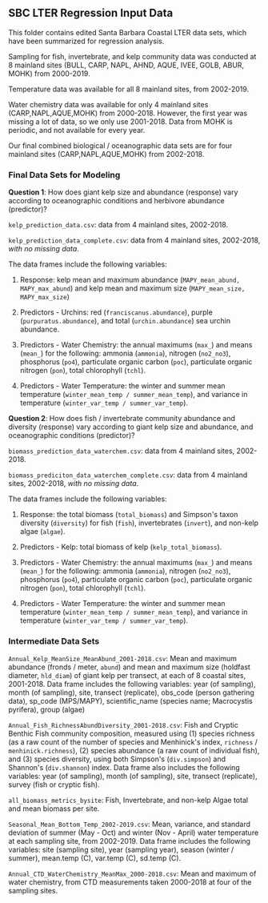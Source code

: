 ## SBC LTER Regression Input Data

This folder contains edited Santa Barbara Coastal LTER data sets, which have been summarized for regression analysis.

Sampling for fish, invertebrate, and kelp community data was conducted at 8 mainland sites (BULL, CARP, NAPL, AHND, AQUE, IVEE, GOLB, ABUR, MOHK) from 2000-2019. 

Temperature data was available for all 8 mainland sites, from 2002-2019. 

Water chemistry data was available for only 4 mainland sites (CARP,NAPL,AQUE,MOHK) from 2000-2018. However, the first year was missing a lot of data, so we only use 2001-2018. Data from MOHK is periodic, and not available for every year.

Our final combined biological / oceanographic data sets are for four mainland sites (CARP,NAPL,AQUE,MOHK) from 2002-2018. 


### Final Data Sets for Modeling

**Question 1**:  How does giant kelp size and abundance (response) vary according to oceanographic conditions and herbivore abundance (predictor)?

`kelp_prediction_data.csv`: data from 4 mainland sites, 2002-2018.

`kelp_prediction_data_complete.csv`: data from 4 mainland sites, 2002-2018, *with no missing data*.

The data frames include the following variables:

1. Response: kelp mean and maximum abundance (`MAPY_mean_abund, MAPY_max_abund`) and kelp mean and maximum size (`MAPY_mean_size, MAPY_max_size`)

2. Predictors - Urchins: red (`franciscanus.abundance`), purple (`purpuratus.abundance`), and total (`urchin.abundance`) sea urchin abundance.

3. Predictors - Water Chemistry: the annual maximums (`max_`) and means (`mean_`) for the following: ammonia (`ammonia`), nitrogen (`no2_no3`), phosphorus (`po4`), particulate organic carbon (`poc`), particulate organic nitrogen (`pon`), total chlorophyll (`tchl`). 

4. Predictors - Water Temperature: the winter and summer mean temperature (`winter_mean_temp / summer_mean_temp`), and variance in temperature (`winter_var_temp / summer_var_temp`). 


**Question 2**:  How does fish / invertebrate community abundance and diversity (response) vary according to giant kelp size and abundance, and oceanographic conditions (predictor)?

`biomass_prediction_data_waterchem.csv`: data from 4 mainland sites, 2002-2018. 

`biomass_prediciton_data_waterchem_complete.csv`: data from 4 mainland sites, 2002-2018, *with no missing data*.

The data frames include the following variables:

1. Response: the total biomass (`total_biomass`) and Simpson's taxon diversity (`diversity`) for fish (`fish`), invertebrates (`invert`), and non-kelp algae (`algae`).

2. Predictors - Kelp: total biomass of kelp (`kelp_total_biomass`).

3. Predictors - Water Chemistry: the annual maximums (`max_`) and means (`mean_`) for the following: ammonia (`ammonia`), nitrogen (`no2_no3`), phosphorus (`po4`), particulate organic carbon (`poc`), particulate organic nitrogen (`pon`), total chlorophyll (`tchl`). 

4. Predictors - Water Temperature: the winter and summer mean temperature (`winter_mean_temp / summer_mean_temp`), and variance in temperature (`winter_var_temp / summer_var_temp`). 



### Intermediate Data Sets

`Annual_Kelp_MeanSize_MeanAbund_2001-2018.csv`: Mean and maximum abundance (fronds / meter, `abund`) and mean and maximum size (holdfast diameter, `hld_diam`) of giant kelp per transect, at each of 8 coastal sites, 2001-2018. Data frame includes the following variables: year (of sampling), month (of sampling), site, transect (replicate), obs_code (person gathering data), sp_code (MPS/MAPY), scientific_name (species name; Macrocystis pyrifera), group (algae)
<br>

`Annual_Fish_RichnessAbundDiversity_2001-2018.csv`: Fish and Cryptic Benthic Fish community composition, measured using (1) species richness (as a raw count of the number of species and Menhinick's index, `richness` / `menhinick.richness`), (2) species abundance (a raw count of individual fish), and (3) species diversity, using both Simpson's (`div.simpson`) and Shannon's (`div.shannon`) index. Data frame also includes the following variables: year (of sampling), month (of sampling), site, transect (replicate), survey (fish or cryptic fish).
<br>

`all_biomass_metrics_bysite`: Fish, Invertebrate, and non-kelp Algae total and mean biomass per site. 
<br>

`Seasonal_Mean_Bottom_Temp_2002-2019.csv`: Mean, variance, and standard deviation of summer (May - Oct) and winter (Nov - April) water temperature at each sampling site, from 2002-2019. Data frame includes the following variables: site (sampling site), year (sampling year), season (winter / summer), mean.temp (C), var.temp (C), sd.temp (C).
<br>

`Annual_CTD_WaterChemistry_MeanMax_2000-2018.csv`: Mean and maximum of water chemistry, from CTD measurements taken 2000-2018 at four of the sampling sites.
<br>
